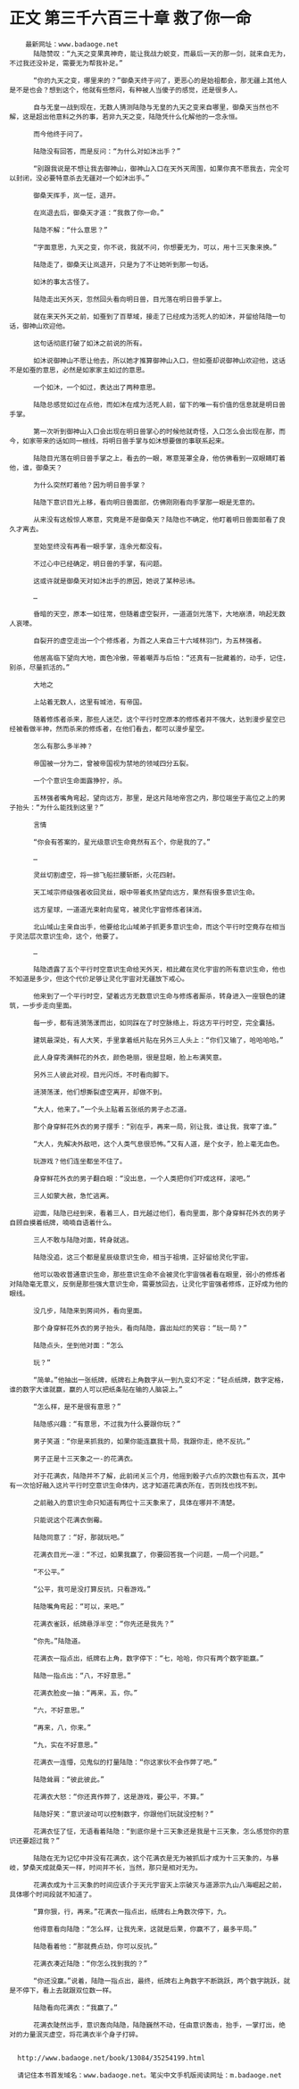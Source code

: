 # 正文 第三千六百三十章 救了你一命
        最新网址：www.badaoge.net
          陆隐赞叹：“九天之变果真神奇，能让我战力蜕变，而最后一天的那一剑，就来自无为，不过我还没补足，需要无为帮我补足。”
      
          “你的九天之变，哪里来的？”御桑天终于问了，更恶心的是始祖都会，那无疆上其他人是不是也会？想到这个，他就有些憋闷，有种被人当傻子的感觉，还是很多人。
      
          自与无皇一战到现在，无数人猜测陆隐与无皇的九天之变来自哪里，御桑天当然也不解，这是超出他意料之外的事，若非九天之变，陆隐凭什么化解他的一念永恒。
      
          而今他终于问了。
      
          陆隐没有回答，而是反问：“为什么对如沐出手？”
      
          “别跟我说是不想让我去御神山，御神山入口在天外天周围，如果你真不愿我去，完全可以封闭，没必要特意杀去无疆对一个如沐出手。”
      
          御桑天挥手，岚一怔，退开。
      
          在岚退去后，御桑天才道：“我救了你一命。”
      
          陆隐不解：“什么意思？”
      
          “字面意思，九天之变，你不说，我就不问，你想要无为，可以，用十三天象来换。”
      
          陆隐走了，御桑天让岚退开，只是为了不让她听到那一句话。
      
          如沐的事太古怪了。
      
          陆隐走出天外天，忽然回头看向明日兽，目光落在明日兽手掌上。
      
          就在来天外天之前，如蚕到了百草域，接走了已经成为活死人的如沐，并留给陆隐一句话，御神山欢迎他。
      
          这句话彻底打破了如沐之前说的所有。
      
          如沐说御神山不愿让他去，所以她才推算御神山入口，但如蚕却说御神山欢迎他，这话不是如蚕的意思，必然是如家家主如过的意思。
      
          一个如沐，一个如过，表达出了两种意思。
      
          陆隐总感觉如过在点他，而如沐在成为活死人前，留下的唯一有价值的信息就是明日兽手掌。
      
          第一次听到御神山入口会出现在明日兽掌心的时候他就奇怪，入口怎么会出现在那，而今，如家带来的话如同一根线，将明日兽手掌与如沐想要做的事联系起来。
      
          陆隐目光落在明日兽手掌之上，看去的一眼，寒意笼罩全身，他仿佛看到一双眼睛盯着他，谁，御桑天？
      
          为什么突然盯着他？因为明日兽手掌？
      
          陆隐下意识目光上移，看向明日兽面部，仿佛刚刚看向手掌那一眼是无意的。
      
          从来没有这般惊人寒意，究竟是不是御桑天？陆隐也不确定，他盯着明日兽面部看了良久才离去。
      
          至始至终没有再看一眼手掌，连余光都没有。
      
          不过心中已经确定，明日兽的手掌，有问题。
      
          这或许就是御桑天对如沐出手的原因，她说了某种忌讳。
      
          …
      
          昏暗的天空，原本一如往常，但随着虚空裂开，一道道剑光落下，大地崩溃，响起无数人哀嚎。
      
          自裂开的虚空走出一个个修炼者，为首之人来自三十六域林羽门，为五林强者。
      
          他居高临下望向大地，面色冷傲，带着嘲弄与后怕：“还真有一批藏着的，动手，记住，别杀，尽量抓活的。”
      
          大地之
      
          上站着无数人，这里有城池，有帝国。
      
          随着修炼者杀来，那些人迷茫，这个平行时空原本的修炼者并不强大，达到漫步星空已经被看做半神，然而杀来的修炼者，在他们看去，都可以漫步星空。
      
          怎么有那么多半神？
      
          帝国被一分为二，曾被帝国视为禁地的领域四分五裂。
      
          一个个意识生命面露狰狞，杀。
      
          五林强者嘴角弯起，望向远方，那里，是这片陆地帝宫之内，那位端坐于高位之上的男子抬头：“为什么能找到这里？”
      
          言情
      
          “你会有答案的，星光级意识生命竟然有五个，你是我的了。”
      
          …
      
          灵丝切割虚空，将一排飞船拦腰斩断，火花四射。
      
          天工域宗师级强者收回灵丝，眼中带着炙热望向远方，果然有很多意识生命。
      
          远方星球，一道道光束射向星穹，被灵化宇宙修炼者抹消。
      
          北山域山主亲自出手，他要给北山域弟子抓更多意识生命，而这个平行时空竟存在相当于灵法层次意识生命，这个，他要了。
      
          …
      
          陆隐透露了五个平行时空意识生命给天外天，相比藏在灵化宇宙的所有意识生命，他也不知道是多少，但这个代价足够让灵化宇宙对无疆放下戒心。
      
          他来到了一个平行时空，望着远方无数意识生命与修炼者厮杀，转身进入一座银色的建筑，一步步走向里面。
      
          每一步，都有涟漪荡漾而出，如同踩在了时空脉络上，将这方平行时空，完全囊括。
      
          建筑最深处，有人大笑，手里拿着纸片贴在另外三人头上：“你们又输了，哈哈哈哈。”
      
          此人身穿秀满鲜花的外衣，颜色艳丽，很是显眼，脸上布满笑意。
      
          另外三人彼此对视，目光闪烁，不时看向脚下。
      
          涟漪荡漾，他们想撕裂虚空离开，却做不到。
      
          “大人，他来了。”一个头上贴着五张纸的男子忐忑道。
      
          那个身穿鲜花外衣的男子摆手：“别在乎，再来一局，别让我，谁让我，我宰了谁。”
      
          “大人，先解决外敌吧，这个人类气息很恐怖。”又有人道，是个女子，脸上毫无血色。
      
          玩游戏？他们连坐都坐不住了。
      
          身穿鲜花外衣的男子翻白眼：“没出息，一个人类把你们吓成这样，滚吧。”
      
          三人如蒙大赦，急忙逃离。
      
          迎面，陆隐已经到来，看着三人，目光越过他们，看向里面，那个身穿鲜花外衣的男子自顾自摸着纸牌，喃喃自语着什么。
      
          三人不敢与陆隐对面，转身就逃。
      
          陆隐没追，这三个都是星辰级意识生命，相当于祖境，正好留给灵化宇宙。
      
          他可以吸收普通意识生命，那些意识生命不会被灵化宇宙强者看在眼里，弱小的修炼者对陆隐毫无意义，反倒是那些强大意识生命，需要放回去，让灵化宇宙强者修炼，正好成为他的眼线。
      
          没几步，陆隐来到房间外，看向里面。
      
          那个身穿鲜花外衣的男子抬头，看向陆隐，露出灿烂的笑容：“玩一局？”
      
          陆隐点头，坐到他对面：“怎么
      
          玩？”
      
          “简单。”他抽出一张纸牌，纸牌右上角数字从一到九变幻不定：“轻点纸牌，数字定格，谁的数字大谁就赢，赢的人可以把纸条贴在输的人脑袋上。”
      
          “怎么样，是不是很有意思？”
      
          陆隐感兴趣：“有意思，不过我为什么要跟你玩？”
      
          男子笑道：“你是来抓我的，如果你能连赢我十局，我跟你走，绝不反抗。”
      
          男子正是十三天象之一-的花满衣。
      
          对于花满衣，陆隐并不了解，此前闭关三个月，他摇到骰子六点的次数也有五次，其中有一次恰好融入这片平行时空意识生命体内，这才知道花满衣所在，否则找也找不到。
      
          之前融入的意识生命只知道有两位十三天象来了，具体在哪并不清楚。
      
          只能说这个花满衣倒霉。
      
          陆隐同意了：“好，那就玩吧。”
      
          花满衣目光一凛：“不过，如果我赢了，你要回答我一个问题，一局一个问题。”
      
          “不公平。”
      
          “公平，我可是没打算反抗，只看游戏。”
      
          陆隐嘴角弯起：“可以，来吧。”
      
          花满衣雀跃，纸牌悬浮半空：“你先还是我先？”
      
          “你先。”陆隐道。
      
          花满衣一指点出，纸牌右上角，数字停下：“七，哈哈，你只有两个数字能赢。”
      
          陆隐一指点出：“八，不好意思。”
      
          花满衣脸皮一抽：“再来，五，你。”
      
          “六，不好意思。”
      
          “再来，八，你来。”
      
          “九，实在不好意思。”
      
          花满衣一连懵，见鬼似的打量陆隐：“你这家伙不会作弊了吧。”
      
          陆隐耸肩：“彼此彼此。”
      
          花满衣大怒：“你还真作弊了，这是游戏，要公平，不算。”
      
          陆隐好笑：“意识波动可以控制数字，你跟他们玩就没控制？”
      
          花满衣怔了怔，无语看着陆隐：“到底你是十三天象还是我是十三天象，怎么感觉你的意识还要超过我？”
      
          陆隐在无为记忆中并没有花满衣，这个花满衣是无为被抓后才成为十三天象的，与暴岐，梦桑天成就桑天一样，时间并不长，当然，那只是相对无为。
      
          花满衣成为十三天象的时间应该介于天元宇宙天上宗破灭与道源宗九山八海崛起之前，具体哪个时间段就不知道了。
      
          “算你狠，行，再来。”花满衣一指点出，纸牌右上角数次停下，九。
      
          他得意看向陆隐：“怎么样，让我先来，这就是后果，你赢不了，最多平局。”
      
          陆隐看着他：“那就费点劲，你可以反抗。”
      
          花满衣凑近陆隐：“你怎么找到我的？”
      
          “你还没赢。”说着，陆隐一指点出，最终，纸牌右上角数字不断跳跃，两个数字跳跃，就是不停下，看上去就跟双位数一样。
      
          陆隐看向花满衣：“我赢了。”
      
          花满衣陡然出手，意识轰向陆隐，陆隐巍然不动，任由意识轰击，抬手，一掌打出，绝对的力量泯灭虚空，将花满衣半个身子打碎。
      
      
      http://www.badaoge.net/book/13084/35254199.html
      
      请记住本书首发域名：www.badaoge.net。笔尖中文手机版阅读网址：m.badaoge.net
